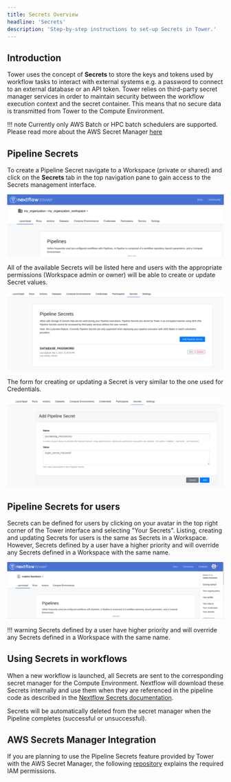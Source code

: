 ```yaml
---
title: Secrets Overview
headline: 'Secrets'
description: 'Step-by-step instructions to set-up Secrets in Tower.'
---
```


## Introduction

Tower uses the concept of **Secrets** to store the keys and tokens used by workflow tasks to interact with external systems e.g. a password to connect to an external database or an API token. Tower relies on third-party secret manager services in order to maintain security between the workflow execution context and the secret container. This means that no secure data is transmitted from Tower to the Compute Environment. 

!!! note 
    Currently only AWS Batch or HPC batch schedulers are supported. Please read more about the AWS Secret Manager [here](https://docs.aws.amazon.com/secretsmanager/index.html)

## Pipeline Secrets

To create a Pipeline Secret navigate to a Workspace (private or shared) and click on the **Secrets** tab in the top navigation pane to gain access to the Secrets management interface.

![](_images/workspace_secrets_and_credentials.png)

All of the available Secrets will be listed here and users with the appropriate permissions (Workspace admin or owner) will be able to create or update Secret values.

![](_images/secrets_list.png)

The form for creating or updating a Secret is very similar to the one used for Credentials.

![](_images/secrets_creation_form.png)

## Pipeline Secrets for users

Secrets can be defined for users by clicking on your avatar in the top right corner of the Tower interface and selecting "Your Secrets". Listing, creating and updating Secrets for users is the same as Secrets in a Workspace. However, Secrets defined by a user have a higher priority and will override any Secrets defined in a Workspace with the same name.


![](_images/personal_secrets_and_and_credentials.png)

!!! warning
    Secrets defined by a user have higher priority and will override any Secrets defined in a Workspace with the same name.


## Using Secrets in workflows

When a new workflow is launched, all Secrets are sent to the corresponding secret manager for the Compute Environment. Nextflow will download these Secrets internally and use them when they are referenced in the pipeline code as described in the [Nextflow Secrets documentation](https://www.nextflow.io/docs/edge/secrets.html#process-secrets). 

Secrets will be automatically deleted from the secret manager when the Pipeline completes (successful or unsuccessful).

## AWS Secrets Manager Integration

If you are planning to use the Pipeline Secrets feature provided by Tower with the AWS Secret Manager, the following [repository](https://github.com/seqeralabs/nf-tower-aws) explains the required IAM permissions.
